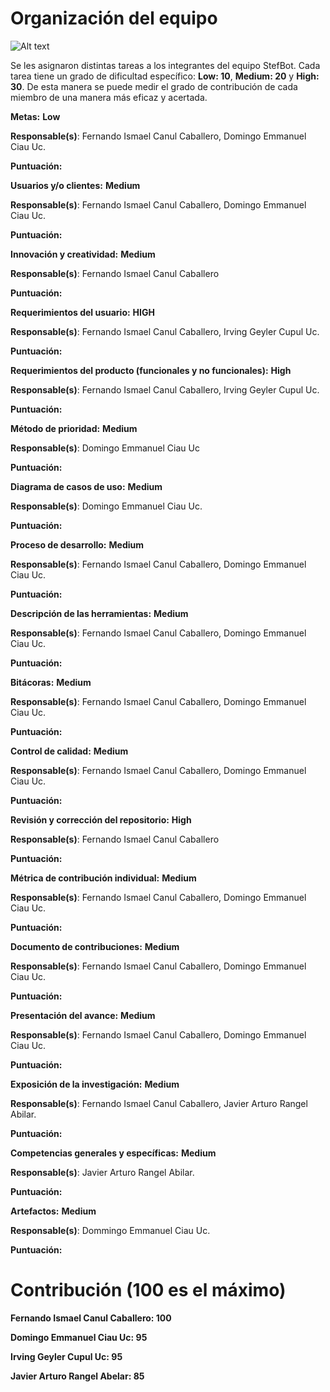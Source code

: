 # Organización del equipo

![Alt text](https://github.com/Fismael18/StefBot/blob/main/Imagenes%20StefBot/13.jpg)

Se les asignaron distintas tareas a los integrantes del equipo StefBot. Cada tarea tiene un grado de dificultad específico: **Low: 10**, **Medium: 20** y **High: 30**. De esta manera se puede medir el grado de contribución de cada miembro de una manera más eficaz y acertada.

**Metas:** **Low**

**Responsable(s)**: Fernando Ismael Canul Caballero, Domingo Emmanuel Ciau Uc.

**Puntuación:**

**Usuarios y/o clientes:** **Medium**

**Responsable(s)**: Fernando Ismael Canul Caballero, Domingo Emmanuel Ciau Uc.

**Puntuación:**

**Innovación y creatividad:** **Medium**

**Responsable(s)**: Fernando Ismael Canul Caballero

**Puntuación:**

**Requerimientos del usuario:** **HIGH**

**Responsable(s)**: Fernando Ismael Canul Caballero, Irving Geyler Cupul Uc.

**Puntuación:**

**Requerimientos del producto (funcionales y no funcionales):** **High**

**Responsable(s)**: Fernando Ismael Canul Caballero, Irving Geyler Cupul Uc.

**Puntuación:**

**Método de prioridad:** **Medium**

**Responsable(s)**: Domingo Emmanuel Ciau Uc

**Puntuación:**

**Diagrama de casos de uso:** **Medium**

**Responsable(s)**: Domingo Emmanuel Ciau Uc.

**Puntuación:**

**Proceso de desarrollo:** **Medium**

**Responsable(s)**: Fernando Ismael Canul Caballero, Domingo Emmanuel Ciau Uc.

**Puntuación:**

**Descripción de las herramientas:** **Medium** 

**Responsable(s)**: Fernando Ismael Canul Caballero, Domingo Emmanuel Ciau Uc.

**Puntuación:**

**Bitácoras:** **Medium**

**Responsable(s)**: Fernando Ismael Canul Caballero, Domingo Emmanuel Ciau Uc.

**Puntuación:**

**Control de calidad:** **Medium**

**Responsable(s)**: Fernando Ismael Canul Caballero, Domingo Emmanuel Ciau Uc.

**Puntuación:**

**Revisión y corrección del repositorio:** **High**

**Responsable(s)**: Fernando Ismael Canul Caballero

**Puntuación:**

**Métrica de contribución individual:** **Medium**

**Responsable(s)**: Fernando Ismael Canul Caballero, Domingo Emmanuel Ciau Uc.

**Puntuación:**

**Documento de contribuciones:** **Medium**

**Responsable(s)**: Fernando Ismael Canul Caballero, Domingo Emmanuel Ciau Uc.

**Puntuación:**

**Presentación del avance:** **Medium**

**Responsable(s)**: Fernando Ismael Canul Caballero, Domingo Emmanuel Ciau Uc.

**Puntuación:**

**Exposición de la investigación:** **Medium**

**Responsable(s)**: Fernando Ismael Canul Caballero, Javier Arturo Rangel Abilar.

**Puntuación:**

**Competencias generales y específicas:** **Medium**

**Responsable(s)**: Javier Arturo Rangel Abilar.

**Puntuación:**

**Artefactos:** **Medium**

**Responsable(s)**: Dommingo Emmanuel Ciau Uc.

**Puntuación:**

# Contribución (100 es el máximo)

**Fernando Ismael Canul Caballero: 100**

**Domingo Emmanuel Ciau Uc: 95**

**Irving Geyler Cupul Uc: 95**

**Javier Arturo Rangel Abelar: 85**
